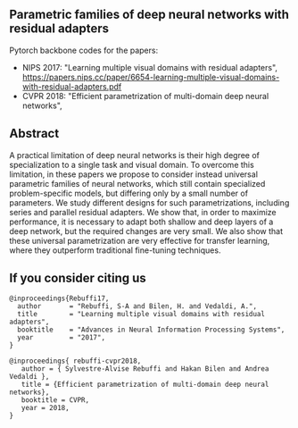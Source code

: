 ## Parametric families of deep neural networks with residual adapters

Pytorch backbone codes for the papers:
- NIPS 2017: "Learning multiple visual domains with residual adapters", https://papers.nips.cc/paper/6654-learning-multiple-visual-domains-with-residual-adapters.pdf
- CVPR 2018: "Efficient parametrization of multi-domain deep neural networks", 

## Abstract 

A practical limitation of deep neural networks is their high degree of specialization to a single task and visual domain.
To overcome this limitation, in these papers we propose to consider instead universal parametric families of neural
networks, which still contain specialized problem-specific models, but differing only by a small number of parameters.
We study different designs for such parametrizations, including
series and parallel residual adapters. We show that, in order to maximize performance, it is necessary
to adapt both shallow and deep layers of a deep network,
but the required changes are very small. We also show that
these universal parametrization are very effective for transfer
learning, where they outperform traditional fine-tuning
techniques.

## If you consider citing us

    @inproceedings{Rebuffi17,
      author       = "Rebuffi, S-A and Bilen, H. and Vedaldi, A.",
      title        = "Learning multiple visual domains with residual adapters",
      booktitle    = "Advances in Neural Information Processing Systems",
      year         = "2017",
    }

    @inproceedings{ rebuffi-cvpr2018,
       author = { Sylvestre-Alvise Rebuffi and Hakan Bilen and Andrea Vedaldi },
       title = {Efficient parametrization of multi-domain deep neural networks},
       booktitle = CVPR,
       year = 2018,
    }
